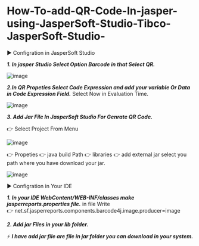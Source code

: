 # How-To-add-QR-Code-In-jasper-using-JasperSoft-Studio-Tibco-JasperSoft-Studio-

▶️  Configration in JasperSoft Studio

**_1. In jasper Studio Select Option Barcode in that Select QR._**
  
 ![image](https://user-images.githubusercontent.com/55349992/162631610-40d30d3b-32d7-4592-9055-370cb9ad08a1.png)
    
  **_2.In QR Propeties Select Code Expression and add your variable Or Data in Code Expression Field._**
    Select Now in Evaluation Time.
    
  ![image](https://user-images.githubusercontent.com/55349992/162631620-3fffcae4-5123-43fa-8591-7f7aa7e27478.png)


  **_3. Add Jar File In JasperSoft Studio For Genrate QR Code._**
    
  👉 Select Project From Menu   
       
  ![image](https://user-images.githubusercontent.com/55349992/162631357-a7f6380e-42f5-40ce-9d9a-359983dd5f11.png)

   👉 Propeties 👉  java build Path 👉 libraries 👉 add external jar select you path where you have download your jar.
     
   ![image](https://user-images.githubusercontent.com/55349992/162631571-10d014f9-28bc-4e7e-9e4f-b1f10dccdd5c.png)

     

▶️  Configration in Your IDE

  **_1. In your IDE **WebContent/WEB-INF/classes** make jasperreports.properties file._** in file Write      
       👉 net.sf.jasperreports.components.barcode4j.image.producer=image

  **_2. Add jar Files in your lib folder._**

⚡ **_I have add jar file are file in jar folder you can download in your system._**



